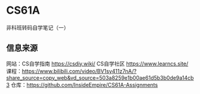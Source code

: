 # CS61A
非科班转码自学笔记（一）
## 信息来源
网站：CS自学指南 https://csdiy.wiki/ CS自学社区 https://www.learncs.site/
课程：https://www.bilibili.com/video/BV1sy411z7nA/?share_source=copy_web&vd_source=503a8259e1b00ae61d5b3b0de9a14cb3
仓库：https://github.com/InsideEmpire/CS61A-Assignments
